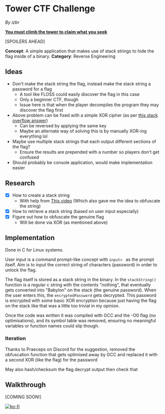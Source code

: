 # Tower CTF Challenge

*By izbr*

[**You must climb the tower to claim what you seek**](media/tower.out)

[SPOILERS AHEAD]

**Concept**: A simple application that makes use of stack strings to hide the flag inside of a binary.
**Category**: Reverse Engineering

## Ideas

- Don't make the stack string the flag, instead make the stack string a password for a flag
  - A tool like FLOSS could easily discover the flag in this case
  - Only a beginner CTF, though
  - Issue here is that when the player decompiles the program they may discover the flag first
- Above problem can be fixed with a simple XOR cipher (as per [this stack overflow answer](https://stackoverflow.com/a/72168280/12207605))
  - Can be reversed by applying the same key
  - Maybe an alternate way of solving this is by manually XOR-ing everything lol
- Maybe use multiple stack strings that each output different sections of the flag?
  - Ensure the results are prepended with a number so players don't get confused
- Should probably be console application, would make implementation easier

## Research

- [X] How to create a stack string
  - With help from [This video](https://youtube.com/watch?v=DV4DKq7zTfE) (Which also gave me the idea to obfuscate the string)
- [X] How to retrieve a stack string (based on user input especially)
- [X] Figure out how to obfuscate the genuine flag
  - Will be done via XOR (as mentioned above)
  
## Implementation

Done in C for Linux systems.

User input is a command prompt-like concept with `input> ` as the prompt itself. Aim is to input the correct string of characters (password) in order to unlock the flag.

The flag itself is stored as a stack string in the binary. In the `stackString()` function is a regular c string with the contents "nothing", that eventually gets converted into "Babylon" on the stack (the genuine password). When the user enters this, the `encryptedPassword` gets decrypted. This password is encrypted with some basic XOR encryption because just having the flag on the stack like that was a little too trivial in my opinion.  

Once the code was written it was compiled with GCC and the -O0 flag (no optimisations), and its symbol table was removed, ensuring no meaningful variables or function names could slip though. 

### Iteration

Thanks to Praeceps on Discord for the suggestion, removed the obfuscation function that gets optimised away by GCC and replaced it with a second XOR (like the flag) for the password

May also hash/checksum the flag decrypt output then check that

## Walkthrough

[COMING SOON!]

[![ko-fi](https://ko-fi.com/img/githubbutton_sm.svg)](https://ko-fi.com/A0A1D0FSN)
